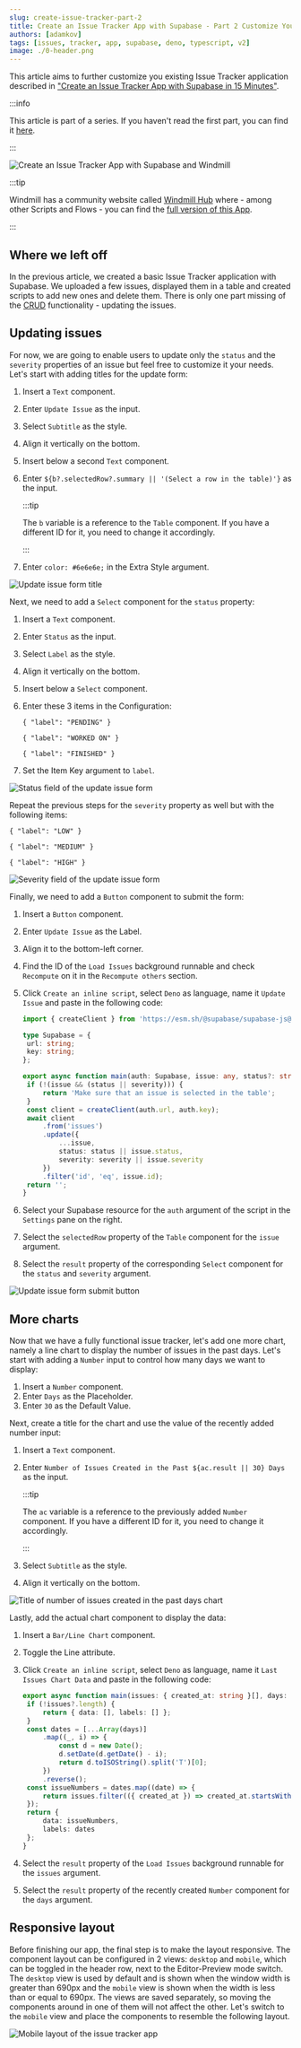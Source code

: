 ```yaml
---
slug: create-issue-tracker-part-2
title: Create an Issue Tracker App with Supabase - Part 2 Customize Your App
authors: [adamkov]
tags: [issues, tracker, app, supabase, deno, typescript, v2]
image: ./0-header.png
---
```


This article aims to further customize you existing Issue Tracker application
described in
["Create an Issue Tracker App with Supabase in 15 Minutes"](../2023-01-25-issue-tracker/index.md).

<!--truncate-->

:::info

This article is part of a series. If you haven't read the first part, you can
find it [here](../2023-01-25-issue-tracker/index.md).

:::

![Create an Issue Tracker App with Supabase and Windmill](./0-header.png.webp 'Integrate Supabase with Windmill in an issue tracker application')

:::tip

Windmill has a community website called [Windmill Hub](https://hub.windmill.dev)
where - among other Scripts and Flows - you can find the
[full version of this App](https://hub.windmill.dev/apps/7/issue-tracker).

:::

## Where we left off

In the previous article, we created a basic Issue Tracker application with
Supabase. We uploaded a few issues, displayed them in a table and created
scripts to add new ones and delete them. There is only one part missing of the
[CRUD](https://developer.mozilla.org/en-US/docs/Glossary/CRUD) functionality -
updating the issues.

## Updating issues

For now, we are going to enable users to update only the `status` and the
`severity` properties of an issue but feel free to customize it your needs.
Let's start with adding titles for the update form:

1. Insert a `Text` component.
1. Enter `Update Issue` as the input.
1. Select `Subtitle` as the style.
1. Align it vertically on the bottom.
1. Insert below a second `Text` component.
1. Enter `${b?.selectedRow?.summary || '(Select a row in the table)'}` as the
   input.

   :::tip

   The `b` variable is a reference to the `Table` component. If you have a
   different ID for it, you need to change it accordingly.

   :::

1. Enter `color: #6e6e6e;` in the Extra Style argument.

![Update issue form title](./1-wm-update-form-title.png.webp)

Next, we need to add a `Select` component for the `status` property:

1. Insert a `Text` component.
1. Enter `Status` as the input.
1. Select `Label` as the style.
1. Align it vertically on the bottom.
1. Insert below a `Select` component.
1. Enter these 3 items in the Configuration:

   ```tsx
   { "label": "PENDING" }
   ```

   ```tsx
   { "label": "WORKED ON" }
   ```

   ```tsx
   { "label": "FINISHED" }
   ```

1. Set the Item Key argument to `label`.

![Status field of the update issue form](./2-wm-form-status.png.webp)

Repeat the previous steps for the `severity` property as well but with the
following items:

```tsx
{ "label": "LOW" }
```

```tsx
{ "label": "MEDIUM" }
```

```tsx
{ "label": "HIGH" }
```

![Severity field of the update issue form](./3-wm-form-severity.png.webp)

Finally, we need to add a `Button` component to submit the form:

1. Insert a `Button` component.
1. Enter `Update Issue` as the Label.
1. Align it to the bottom-left corner.
1. Find the ID of the `Load Issues` background runnable and check `Recompute` on
   it in the `Recompute others` section.
1. Click `Create an inline script`, select `Deno` as language, name it
   `Update Issue` and paste in the following code:

   ```ts
   import { createClient } from 'https://esm.sh/@supabase/supabase-js@2';

   type Supabase = {
   	url: string;
   	key: string;
   };

   export async function main(auth: Supabase, issue: any, status?: string, severity?: string) {
   	if (!(issue && (status || severity))) {
   		return 'Make sure that an issue is selected in the table';
   	}
   	const client = createClient(auth.url, auth.key);
   	await client
   		.from('issues')
   		.update({
   			...issue,
   			status: status || issue.status,
   			severity: severity || issue.severity
   		})
   		.filter('id', 'eq', issue.id);
   	return '';
   }
   ```

1. Select your Supabase resource for the `auth` argument of the script in the
   `Settings` pane on the right.
1. Select the `selectedRow` property of the `Table` component for the `issue`
   argument.
1. Select the `result` property of the corresponding `Select` component for the
   `status` and `severity` argument.

![Update issue form submit button](./4-wm-form-submit.png.webp)

## More charts

Now that we have a fully functional issue tracker, let's add one more chart,
namely a line chart to display the number of issues in the past days. Let's
start with adding a `Number` input to control how many days we want to display:

1. Insert a `Number` component.
1. Enter `Days` as the Placeholder.
1. Enter `30` as the Default Value.

Next, create a title for the chart and use the value of the recently added
number input:

1. Insert a `Text` component.
1. Enter `Number of Issues Created in the Past ${ac.result || 30} Days` as the
   input.

   :::tip

   The `ac` variable is a reference to the previously added `Number` component.
   If you have a different ID for it, you need to change it accordingly.

   :::

1. Select `Subtitle` as the style.
1. Align it vertically on the bottom.

![Title of number of issues created in the past days chart](./5-wm-past-issues-title.png.webp)

Lastly, add the actual chart component to display the data:

1. Insert a `Bar/Line Chart` component.
1. Toggle the Line attribute.
1. Click `Create an inline script`, select `Deno` as language, name it
   `Last Issues Chart Data` and paste in the following code:

   ```ts
   export async function main(issues: { created_at: string }[], days: number = 30) {
   	if (!issues?.length) {
   		return { data: [], labels: [] };
   	}
   	const dates = [...Array(days)]
   		.map((_, i) => {
   			const d = new Date();
   			d.setDate(d.getDate() - i);
   			return d.toISOString().split('T')[0];
   		})
   		.reverse();
   	const issueNumbers = dates.map((date) => {
   		return issues.filter(({ created_at }) => created_at.startsWith(date)).length;
   	});
   	return {
   		data: issueNumbers,
   		labels: dates
   	};
   }
   ```

1. Select the `result` property of the `Load Issues` background runnable for the
   `issues` argument.
1. Select the `result` property of the recently created `Number` component for
   the `days` argument.

## Responsive layout

Before finishing our app, the final step is to make the layout responsive. The
component layout can be configured in 2 views: `desktop` and `mobile`, which can
be toggled in the header row, next to the Editor-Preview mode switch. The
`desktop` view is used by default and is shown when the window width is greater
than 690px and the `mobile` view is shown when the width is less than or equal
to 690px. The views are saved separately, so moving the components around in one
of them will not affect the other. Let's switch to the `mobile` view and place
the components to resemble the following layout.

![Mobile layout of the issue tracker app](./7-wm-issue-tracker-mobile.png.webp)
